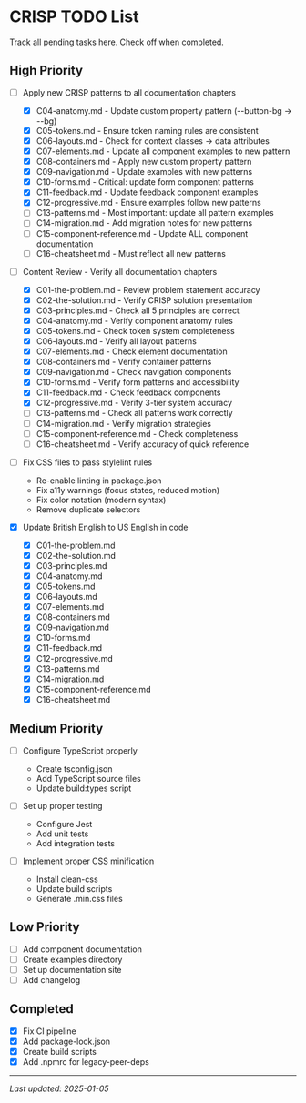 # CRISP TODO List

Track all pending tasks here. Check off when completed.

## High Priority

- [ ] Apply new CRISP patterns to all documentation chapters
  - [x] C04-anatomy.md - Update custom property pattern (--button-bg → --bg)
  - [x] C05-tokens.md - Ensure token naming rules are consistent
  - [x] C06-layouts.md - Check for context classes → data attributes
  - [x] C07-elements.md - Update all component examples to new pattern
  - [x] C08-containers.md - Apply new custom property pattern
  - [x] C09-navigation.md - Update examples with new patterns
  - [x] C10-forms.md - Critical: update form component patterns
  - [x] C11-feedback.md - Update feedback component examples
  - [x] C12-progressive.md - Ensure examples follow new patterns
  - [ ] C13-patterns.md - Most important: update all pattern examples
  - [ ] C14-migration.md - Add migration notes for new patterns
  - [ ] C15-component-reference.md - Update ALL component documentation
  - [ ] C16-cheatsheet.md - Must reflect all new patterns

- [ ] Content Review - Verify all documentation chapters
  - [x] C01-the-problem.md - Review problem statement accuracy
  - [x] C02-the-solution.md - Verify CRISP solution presentation
  - [x] C03-principles.md - Check all 5 principles are correct
  - [x] C04-anatomy.md - Verify component anatomy rules
  - [x] C05-tokens.md - Check token system completeness
  - [x] C06-layouts.md - Verify all layout patterns
  - [x] C07-elements.md - Check element documentation
  - [x] C08-containers.md - Verify container patterns
  - [x] C09-navigation.md - Check navigation components
  - [x] C10-forms.md - Verify form patterns and accessibility
  - [x] C11-feedback.md - Check feedback components
  - [x] C12-progressive.md - Verify 3-tier system accuracy
  - [ ] C13-patterns.md - Check all patterns work correctly
  - [ ] C14-migration.md - Verify migration strategies
  - [ ] C15-component-reference.md - Check completeness
  - [ ] C16-cheatsheet.md - Verify accuracy of quick reference

- [ ] Fix CSS files to pass stylelint rules
  - Re-enable linting in package.json
  - Fix a11y warnings (focus states, reduced motion)
  - Fix color notation (modern syntax)
  - Remove duplicate selectors

- [x] Update British English to US English in code
  - [x] C01-the-problem.md
  - [x] C02-the-solution.md
  - [x] C03-principles.md
  - [x] C04-anatomy.md
  - [x] C05-tokens.md
  - [x] C06-layouts.md
  - [x] C07-elements.md
  - [x] C08-containers.md
  - [x] C09-navigation.md
  - [x] C10-forms.md
  - [x] C11-feedback.md
  - [x] C12-progressive.md
  - [x] C13-patterns.md
  - [x] C14-migration.md
  - [x] C15-component-reference.md
  - [x] C16-cheatsheet.md

## Medium Priority

- [ ] Configure TypeScript properly
  - Create tsconfig.json
  - Add TypeScript source files
  - Update build:types script

- [ ] Set up proper testing
  - Configure Jest
  - Add unit tests
  - Add integration tests

- [ ] Implement proper CSS minification
  - Install clean-css
  - Update build scripts
  - Generate .min.css files

## Low Priority

- [ ] Add component documentation
- [ ] Create examples directory
- [ ] Set up documentation site
- [ ] Add changelog

## Completed

- [x] Fix CI pipeline
- [x] Add package-lock.json
- [x] Create build scripts
- [x] Add .npmrc for legacy-peer-deps

---

*Last updated: 2025-01-05*